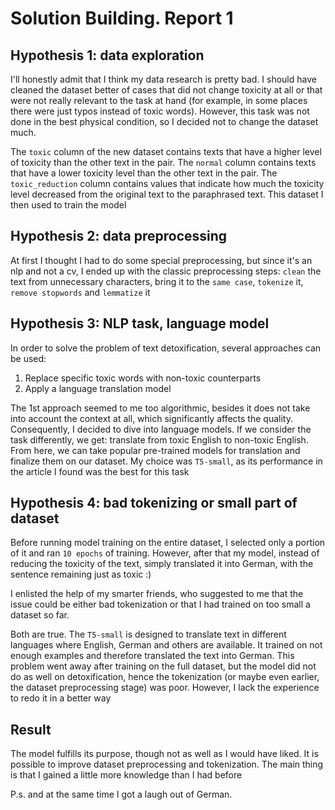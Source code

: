 # Solution Building. Report 1

## Hypothesis 1: data exploration
I'll honestly admit that I think my data research is pretty bad. I should have cleaned the dataset better of cases that did not change toxicity at all or that were not really relevant to the task at hand (for example, in some places there were just typos instead of toxic words). However, this task was not done in the best physical condition, so I decided not to change the dataset much. 

The `toxic` column of the new dataset contains texts that have a higher level of toxicity than the other text in the pair. The `normal` column contains texts that have a lower toxicity level than the other text in the pair. The `toxic_reduction` column contains values that indicate how much the toxicity level decreased from the original text to the paraphrased text. This dataset I then used to train the model

## Hypothesis 2: data preprocessing
At first I thought I had to do some special preprocessing, but since it's an nlp and not a cv, I ended up with the classic preprocessing steps: `clean` the text from unnecessary characters, bring it to the `same case`, `tokenize` it, `remove stopwords` and `lemmatize` it

## Hypothesis 3: NLP task, language model
In order to solve the problem of text detoxification, several approaches can be used:
1. Replace specific toxic words with non-toxic counterparts
2. Apply a language translation model

The 1st approach seemed to me too algorithmic, besides it does not take into account the context at all, which significantly affects the quality. Consequently, I decided to dive into language models. If we consider the task differently, we get: translate from toxic English to non-toxic English. From here, we can take popular pre-trained models for translation and finalize them on our dataset. My choice was `T5-small`, as its performance in the article I found was the best for this task

## Hypothesis 4: bad tokenizing or small part of dataset
Before running model training on the entire dataset, I selected only a portion of it and ran `10 epochs` of training. However, after that my model, instead of reducing the toxicity of the text, simply translated it into German, with the sentence remaining just as toxic :)

I enlisted the help of my smarter friends, who suggested to me that the issue could be either bad tokenization or that I had trained on too small a dataset so far.

Both are true. The `T5-small` is designed to translate text in different languages where English, German and others are available. It trained on not enough examples and therefore translated the text into German. This problem went away after training on the full dataset, but the model did not do as well on detoxification, hence the tokenization (or maybe even earlier, the dataset preprocessing stage) was poor. However, I lack the experience to redo it in a better way

## Result
The model fulfills its purpose, though not as well as I would have liked. It is possible to improve dataset preprocessing and tokenization. The main thing is that I gained a little more knowledge than I had before

P.s. and at the same time I got a laugh out of German.
